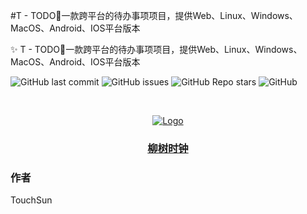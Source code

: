 #T - TODO🌱一款跨平台的待办事项项目，提供Web、Linux、Windows、MacOS、Android、IOS平台版本

✨ T - TODO🌱一款跨平台的待办事项项目，提供Web、Linux、Windows、MacOS、Android、IOS平台版本

<!-- PROJECT SHIELDS -->

![GitHub last commit](https://img.shields.io/github/last-commit/Touch-Sun/willow-todo)
![GitHub issues](https://img.shields.io/github/issues/Touch-Sun/willow-todo)
![GitHub Repo stars](https://img.shields.io/github/stars/Touch-Sun/willow-todo)
![GitHub](https://img.shields.io/github/license/Touch-Sun/willow-todo)
<!-- ![GitHub watchers](https://img.shields.io/github/watchers/Touch-Sun/willow-todo) -->

<!-- PROJECT LOGO -->
<br />

<p align="center">
  <a href="https://github.com/Touch-Sun/willow-todo">
    <img style="" src="https://i.imgloc.com/2023/05/26/VUfkFa.png" alt="Logo" width="auto" height="auto">
    <h3 style="text-align: center; font-family: 幼圆,serif">柳树时钟</h3>
  </a>
</p>

### 作者

TouchSun
